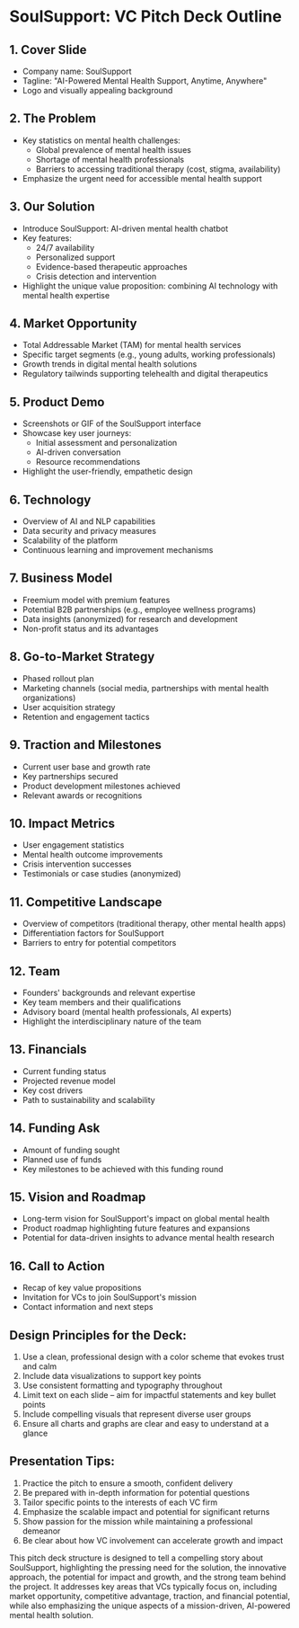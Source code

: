 # SoulSupport: VC Pitch Deck Outline

## 1. Cover Slide
- Company name: SoulSupport
- Tagline: "AI-Powered Mental Health Support, Anytime, Anywhere"
- Logo and visually appealing background

## 2. The Problem
- Key statistics on mental health challenges:
  - Global prevalence of mental health issues
  - Shortage of mental health professionals
  - Barriers to accessing traditional therapy (cost, stigma, availability)
- Emphasize the urgent need for accessible mental health support

## 3. Our Solution
- Introduce SoulSupport: AI-driven mental health chatbot
- Key features:
  - 24/7 availability
  - Personalized support
  - Evidence-based therapeutic approaches
  - Crisis detection and intervention
- Highlight the unique value proposition: combining AI technology with mental health expertise

## 4. Market Opportunity
- Total Addressable Market (TAM) for mental health services
- Specific target segments (e.g., young adults, working professionals)
- Growth trends in digital mental health solutions
- Regulatory tailwinds supporting telehealth and digital therapeutics

## 5. Product Demo
- Screenshots or GIF of the SoulSupport interface
- Showcase key user journeys:
  - Initial assessment and personalization
  - AI-driven conversation
  - Resource recommendations
- Highlight the user-friendly, empathetic design

## 6. Technology
- Overview of AI and NLP capabilities
- Data security and privacy measures
- Scalability of the platform
- Continuous learning and improvement mechanisms

## 7. Business Model
- Freemium model with premium features
- Potential B2B partnerships (e.g., employee wellness programs)
- Data insights (anonymized) for research and development
- Non-profit status and its advantages

## 8. Go-to-Market Strategy
- Phased rollout plan
- Marketing channels (social media, partnerships with mental health organizations)
- User acquisition strategy
- Retention and engagement tactics

## 9. Traction and Milestones
- Current user base and growth rate
- Key partnerships secured
- Product development milestones achieved
- Relevant awards or recognitions

## 10. Impact Metrics
- User engagement statistics
- Mental health outcome improvements
- Crisis intervention successes
- Testimonials or case studies (anonymized)

## 11. Competitive Landscape
- Overview of competitors (traditional therapy, other mental health apps)
- Differentiation factors for SoulSupport
- Barriers to entry for potential competitors

## 12. Team
- Founders' backgrounds and relevant expertise
- Key team members and their qualifications
- Advisory board (mental health professionals, AI experts)
- Highlight the interdisciplinary nature of the team

## 13. Financials
- Current funding status
- Projected revenue model
- Key cost drivers
- Path to sustainability and scalability

## 14. Funding Ask
- Amount of funding sought
- Planned use of funds
- Key milestones to be achieved with this funding round

## 15. Vision and Roadmap
- Long-term vision for SoulSupport's impact on global mental health
- Product roadmap highlighting future features and expansions
- Potential for data-driven insights to advance mental health research

## 16. Call to Action
- Recap of key value propositions
- Invitation for VCs to join SoulSupport's mission
- Contact information and next steps

## Design Principles for the Deck:
1. Use a clean, professional design with a color scheme that evokes trust and calm
2. Include data visualizations to support key points
3. Use consistent formatting and typography throughout
4. Limit text on each slide – aim for impactful statements and key bullet points
5. Include compelling visuals that represent diverse user groups
6. Ensure all charts and graphs are clear and easy to understand at a glance

## Presentation Tips:
1. Practice the pitch to ensure a smooth, confident delivery
2. Be prepared with in-depth information for potential questions
3. Tailor specific points to the interests of each VC firm
4. Emphasize the scalable impact and potential for significant returns
5. Show passion for the mission while maintaining a professional demeanor
6. Be clear about how VC involvement can accelerate growth and impact

This pitch deck structure is designed to tell a compelling story about SoulSupport, highlighting the pressing need for the solution, the innovative approach, the potential for impact and growth, and the strong team behind the project. It addresses key areas that VCs typically focus on, including market opportunity, competitive advantage, traction, and financial potential, while also emphasizing the unique aspects of a mission-driven, AI-powered mental health solution.

